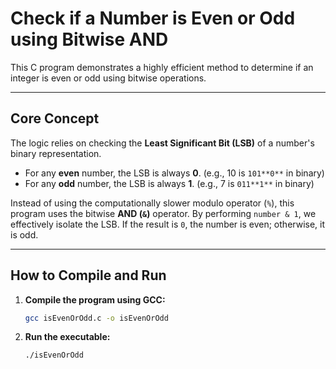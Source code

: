 # Check if a Number is Even or Odd using Bitwise AND

This C program demonstrates a highly efficient method to determine if an integer is even or odd using bitwise operations.

---

## Core Concept

The logic relies on checking the **Least Significant Bit (LSB)** of a number's binary representation.

* For any **even** number, the LSB is always **0**. (e.g., 10 is `101**0**` in binary)
* For any **odd** number, the LSB is always **1**. (e.g., 7 is `011**1**` in binary)

Instead of using the computationally slower modulo operator (`%`), this program uses the bitwise **AND (`&`)** operator. By performing `number & 1`, we effectively isolate the LSB. If the result is `0`, the number is even; otherwise, it is odd.

---

## How to Compile and Run

1.  **Compile the program using GCC:**
    ```bash
    gcc isEvenOrOdd.c -o isEvenOrOdd
    ```

2.  **Run the executable:**
    ```bash
    ./isEvenOrOdd
    ```
